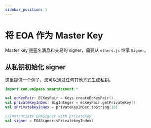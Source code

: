 ```yaml
---
sidebar_position: 1
---
```


# 将 EOA 作为 Master Key

Master key 是签名消息和交易的 signer，需要从 `ethers.js` 继承 `Signer`。

## 从私钥初始化 signer

这里提供一个例子，您可以通过任何其他方式生成私钥。

```kotlin
import com.unipass.smartAccount.*

val ecKeyPair: ECKeyPair = Keys.createEcKeyPair()
val privateKeyInDec: BigInteger = ecKeyPair.getPrivateKey()
val sPrivatekeyInHex = privateKeyInDec.toString(16)

//Instantiate EOASigner with privateKey
val signer = EOASigner(sPrivatekeyInHex)
```